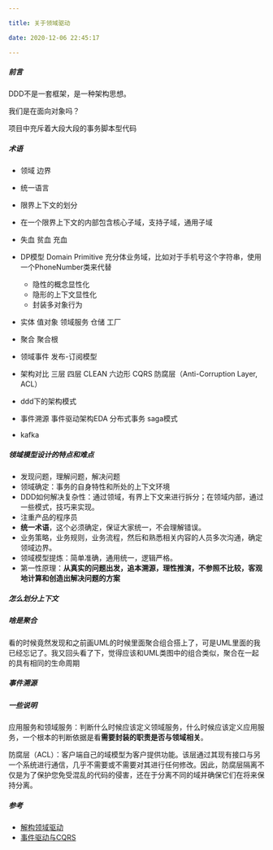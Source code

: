 ```yaml
---

title: 关于领域驱动

date: 2020-12-06 22:45:17

---
```


##### 前言

DDD不是一套框架，是一种架构思想。

我们是在面向对象吗？

项目中充斥着大段大段的事务脚本型代码


##### 术语

- 领域 边界 

- 统一语言

- 限界上下文的划分

- 在一个限界上下文的内部包含核心子域，支持子域，通用子域

- 失血 贫血 充血

- DP模型 Domain Primitive  充分体业务域，比如对于手机号这个字符串，使用一个PhoneNumber类来代替

  - 隐性的概念显性化
  - 隐形的上下文显性化
  - 封装多对象行为

- 实体 值对象 领域服务 仓储 工厂

- 聚合 聚合根

- 领域事件 发布-订阅模型

- 架构对比 三层 四层  CLEAN 六边形 CQRS  防腐层（Anti-Corruption Layer, ACL）

- ddd下的架构模式 

- 事件溯源  事件驱动架构EDA  分布式事务 saga模式

- kafka

  

##### 领域模型设计的特点和难点

- 发现问题，理解问题，解决问题
- 领域确定：事务的自身特性和所处的上下文环境
- DDD如何解决复杂性：通过领域，有界上下文来进行拆分；在领域内部，通过一些模式，技巧来实现。
- 注重产品的程序员
- **统一术语**，这个必须确定，保证大家统一，不会理解错误。
- 业务策略，业务规则，业务流程，然后和熟悉相关内容的人员多次沟通，确定领域边界。
- 领域模型提炼：简单准确，通用统一，逻辑严格。
- 第一性原理：**从真实的问题出发，追本溯源，理性推演，不参照不比较，客观地计算和创造出解决问题的方案**

##### 怎么划分上下文

##### 啥是聚合

看的时候竟然发现和之前画UML的时候里面聚合组合搭上了，可是UML里面的我已经忘记了。我又回头看了下，觉得应该和UML类图中的组合类似，聚合在一起的具有相同的生命周期

##### 事件溯源





##### 一些说明

应用服务和领域服务：判断什么时候应该定义领域服务，什么时候应该定义应用服务，一个根本的判断依据是看**需要封装的职责是否与领域相关**。

防腐层（ACL）：客户端自己的域模型为客户提供功能。该层通过其现有接口与另一个系统进行通信，几乎不需要或不需要对其进行任何修改。因此，防腐层隔离不仅是为了保护您免受混乱的代码的侵害，还在于分离不同的域并确保它们在将来保持分离。

##### 参考

- [解构领域驱动](http://zhangyi.xyz/categories/DDD/)
- [事件驱动与CQRS](https://mp.weixin.qq.com/s/Z3uJhxJGDif3qN5OlE_woA)